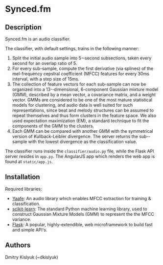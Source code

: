 Synced.fm
====================

Description
---------------------

Synced.fm is an audio classifier.

The classifier, with default settings, trains in the following manner:
1. Split the initial audio sample into 5-­‐second subsections, taken every second for an overlap ratio of 5.
2. For every sub-sample, compute the first derivative (via splines) of the mel-frequency cepstral coefficient (MFCC) features for every 30ms interval, with a step size of 15ms.
3. The collection of feature vectors for each sub-sample can now be organized into a 13-­‐dimensional, 6-component Gaussian mixture model (GMM), described by a mean vector, a covariance matrix, and a weight vector. GMMs are considered to be one of the most mature statistical models for clustering, and audio data is well suited for such representations, since beat and melody structures can be assumed to repeat themselves and thus form clusters in the feature space. We also used expectation maximization (EM), a standard technique to fit the components of the GMM to the clusters.
4. Each GMM can be compared with another GMM with the symmetrical version of Kullback-Leibler divergence. The server returns the sub-­‐sample with the lowest divergence as the classification value.


The classifier runs inside the `classifier/audio.py` file, while the Flask API server resides in `app.py`. The AngularJS app which renders the web app is found at `static/app.js`.


Installation
---------------------

Required libraries:

+ [Yaafe](http://yaafe.sourceforge.net/): An audio library which enables MFCC extraction for training & classification.
+ [scikit-learn](http://scikit-learn.org/): The standard Python machine learning library, used to construct Gaussian Mixture Models (GMM) to represent the the MFCC variance.
+ [Flask](http://flask.pocoo.org/): A popular, highly-extendible, web microframework to build fast and simple API's. 


Authors
---------------------
Dmitry Kislyuk (~dkislyuk)
